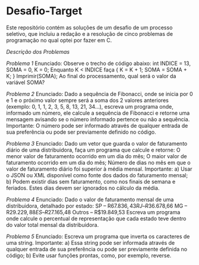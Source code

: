 # Desafio-Target

Este repositório contém as soluções de um desafio de um processo seletivo, que incluiu a redação e a resolução de cinco problemas de programação no qual optei por fazer em C.

*Descrição dos Problemas*

_Problema 1_
Enunciado: Observe o trecho de código abaixo:
  int INDICE = 13, SOMA = 0, K = 0;
  Enquanto K < INDICE faça { K = K + 1; SOMA = SOMA + K; }
  Imprimir(SOMA);
Ao final do processamento, qual será o valor da variável SOMA?

_Problema 2_
Enunciado: Dado a sequência de Fibonacci, onde se inicia por 0 e 1 e o próximo valor 
sempre será a soma dos 2 valores anteriores (exemplo: 0, 1, 1, 2, 3, 5, 8, 13, 21, 34...), 
escreva um programa onde, informado um número, ele calcule a sequência de Fibonacci e
retorne uma mensagem avisando se o número informado pertence ou não a sequência.
Importante: O número pode ser informado através de qualquer entrada de sua preferência ou pode ser previamente definido no código.

_Problema 3_
Enunciado: Dado um vetor que guarda o valor de faturamento diário de uma distribuidora, faça um programa que calcule e retorne:
O menor valor de faturamento ocorrido em um dia do mês;
O maior valor de faturamento ocorrido em um dia do mês;
Número de dias no mês em que o valor de faturamento diário foi superior à média mensal.
Importante: a) Usar o JSON ou XML disponível como fonte dos dados do faturamento mensal; 
b) Podem existir dias sem faturamento, como nos finais de semana e feriados. Estes dias devem ser ignorados no cálculo da média.

_Problema 4_
Enunciado: Dado o valor de faturamento mensal de uma distribuidora, detalhado por estado:
  SP – R$67.836,43
  RJ – R$36.678,66
  MG – R$29.229,88
  ES – R$27.165,48
  Outros – R$19.849,53
Escreva um programa onde calcule o percentual de representação que cada estado teve dentro do valor total mensal da distribuidora.

_Problema 5_
Enunciado: Escreva um programa que inverta os caracteres de uma string.
Importante: a) Essa string pode ser informada através de qualquer entrada de sua preferência ou pode ser previamente definida no código; 
b) Evite usar funções prontas, como, por exemplo, reverse.
